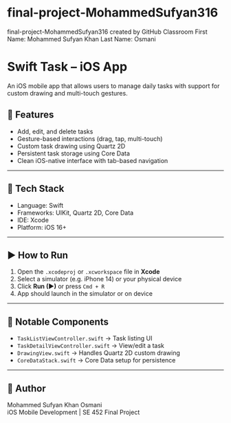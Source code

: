 # final-project-MohammedSufyan316
final-project-MohammedSufyan316 created by GitHub Classroom
First Name: Mohammed Sufyan Khan
Last Name: Osmani
# Swift Task – iOS App

An iOS mobile app that allows users to manage daily tasks with support for custom drawing and multi-touch gestures.

## 📱 Features

- Add, edit, and delete tasks
- Gesture-based interactions (drag, tap, multi-touch)
- Custom task drawing using Quartz 2D
- Persistent task storage using Core Data
- Clean iOS-native interface with tab-based navigation

---

## 🧰 Tech Stack

- Language: Swift
- Frameworks: UIKit, Quartz 2D, Core Data
- IDE: Xcode
- Platform: iOS 16+

---

## ▶️ How to Run

1. Open the `.xcodeproj` or `.xcworkspace` file in **Xcode**
2. Select a simulator (e.g. iPhone 14) or your physical device
3. Click **Run (▶)** or press `Cmd + R`
4. App should launch in the simulator or on device

---

## 📂 Notable Components

- `TaskListViewController.swift` → Task listing UI
- `TaskDetailViewController.swift` → View/edit a task
- `DrawingView.swift` → Handles Quartz 2D custom drawing
- `CoreDataStack.swift` → Core Data setup for persistence

---

## 👤 Author

Mohammed Sufyan Khan Osmani  
iOS Mobile Development | SE 452 Final Project

